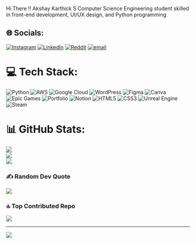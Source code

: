 Hi There !!
Akshay Karthick S
Computer Science Engineering student skilled in front-end development, UI/UX design, and Python programming

## 🌐 Socials:
[![Instagram](https://img.shields.io/badge/Instagram-%23E4405F.svg?logo=Instagram&logoColor=white)](https://instagram.com/_.aksy._) [![LinkedIn](https://img.shields.io/badge/LinkedIn-%230077B5.svg?logo=linkedin&logoColor=white)](https://linkedin.com/in/akshay-karthick-s) [![Reddit](https://img.shields.io/badge/Reddit-%23FF4500.svg?logo=Reddit&logoColor=white)](https://reddit.com/user/aksy_1) [![email](https://img.shields.io/badge/Email-D14836?logo=gmail&logoColor=white)](mailto:akshaykarthick01@gmail.com) 

# 💻 Tech Stack:
![Python](https://img.shields.io/badge/python-3670A0?style=for-the-badge&logo=python&logoColor=ffdd54) ![AWS](https://img.shields.io/badge/AWS-%23FF9900.svg?style=for-the-badge&logo=amazon-aws&logoColor=white) ![Google Cloud](https://img.shields.io/badge/GoogleCloud-%234285F4.svg?style=for-the-badge&logo=google-cloud&logoColor=white) ![WordPress](https://img.shields.io/badge/WordPress-%23117AC9.svg?style=for-the-badge&logo=WordPress&logoColor=white) ![Figma](https://img.shields.io/badge/figma-%23F24E1E.svg?style=for-the-badge&logo=figma&logoColor=white) ![Canva](https://img.shields.io/badge/Canva-%2300C4CC.svg?style=for-the-badge&logo=Canva&logoColor=white) ![Epic Games](https://img.shields.io/badge/epicgames-%23313131.svg?style=for-the-badge&logo=epicgames&logoColor=white) ![Portfolio](https://img.shields.io/badge/Portfolio-%23000000.svg?style=for-the-badge&logo=firefox&logoColor=#FF7139) ![Notion](https://img.shields.io/badge/Notion-%23000000.svg?style=for-the-badge&logo=notion&logoColor=white) ![HTML5](https://img.shields.io/badge/html5-%23E34F26.svg?style=for-the-badge&logo=html5&logoColor=white) ![CSS3](https://img.shields.io/badge/css3-%231572B6.svg?style=for-the-badge&logo=css3&logoColor=white) ![Unreal Engine](https://img.shields.io/badge/unrealengine-%23313131.svg?style=for-the-badge&logo=unrealengine&logoColor=white) ![Steam](https://img.shields.io/badge/steam-%23000000.svg?style=for-the-badge&logo=steam&logoColor=white)
# 📊 GitHub Stats:
![](https://github-readme-stats.vercel.app/api?username=AKSHAYKARTHICKS&theme=dark&hide_border=true&include_all_commits=false&count_private=false)<br/>
![](https://nirzak-streak-stats.vercel.app/?user=AKSHAYKARTHICKS&theme=dark&hide_border=true)<br/>
![](https://github-readme-stats.vercel.app/api/top-langs/?username=AKSHAYKARTHICKS&theme=dark&hide_border=true&include_all_commits=false&count_private=false&layout=compact)

### ✍️ Random Dev Quote
![](https://quotes-github-readme.vercel.app/api?type=horizontal&theme=radical)

### 🔝 Top Contributed Repo
![](https://github-contributor-stats.vercel.app/api?username=AKSHAYKARTHICKS&limit=5&theme=dark&combine_all_yearly_contributions=true)

---
[![](https://visitcount.itsvg.in/api?id=AKSHAYKARTHICKS&icon=0&color=0)](https://visitcount.itsvg.in)

<!-- Proudly created with GPRM ( https://gprm.itsvg.in ) -->
